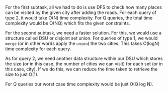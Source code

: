For the first subtask, all we had to do is use DFS to check how many places can be visited by the given city after adding the roads.
For each query of type 2, it would take O(N) time complexity.
For Q queries, the total time complexity would be O(NQ) which fits the given constraints.

For the second subtask, we need a faster solution. For this, we would use a structure called DSU or disjoint set union.
For queries of type 1, we would `merge` (or in other words apply the `union`) the two cities. This takes O(logN) time complexity for each query.

As for query 2, we need another data structure within our DSU which stores the size (or in this case, the number of cities we can visit) for each set (or in this case, city).
If we do this, we can reduce the time taken to retrieve the size to just O(1).

For Q queries our worst case time complexity would be just O(Q log N).
